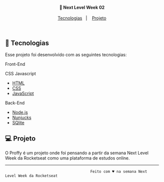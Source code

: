     
                                       
<h4 align="center">
  🚀 Next Level Week 02
</h4>

<p align="center">
  <a href="#rocket-tecnologias">Tecnologias</a>&nbsp;&nbsp;&nbsp;|&nbsp;&nbsp;&nbsp;
  <a href="#-projeto">Projeto</a>
</p>

<br>

## :rocket: Tecnologias

Esse projeto foi desenvolvido com as seguintes tecnologias:

Front-End

CSS
Javascript
- [HTML](https://developer.mozilla.org/pt-BR/docs/Web/HTML/HTML5)
- [CSS](https://developer.mozilla.org/pt-BR/docs/Web/CSS)
- [JavaScript](https://developer.mozilla.org/pt-BR/docs/Web/JavaScript)

Back-End
- [Node.js](https://nodejs.org/en/)
- [Nunjucks](https://mozilla.github.io/nunjucks/)
- [SQlite](https://www.sqlite.org/index.html)






## 💻 Projeto

O Proffy é um projeto onde foi pensando a partir da semana Next Level Week da Rocketseat como uma plataforma de estudos online.



------

                                           Feito com ♥ na semana Next Level Week da Rocketseat 

